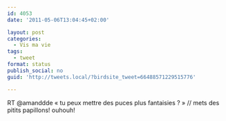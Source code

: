 ```yaml
---
id: 4053
date: '2011-05-06T13:04:45+02:00'

layout: post
categories:
  - Vis ma vie
tags:
  - tweet
format: status
publish_social: no
guid: 'http://tweets.local/?birdsite_tweet=66488571229515776'

---
```


RT @amanddde « tu peux mettre des puces plus fantaisies ? » // mets des pitits papillons! ouhouh!